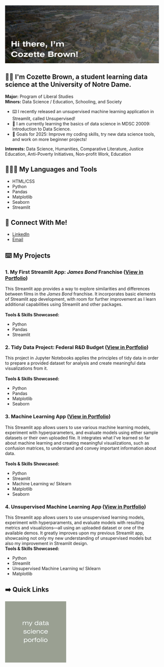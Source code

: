 ![Banner Image](banner.jpg)

## 👋🏻 I'm Cozette Brown, a student learning data science at the University of Notre Dame.

**Major:** Program of Liberal Studies\
**Minors:** Data Science / Education, Schooling, and Society

- ⌨️ I recently released an unsupervised machine learning application in Streamlit, called Unsupervised!
- 🌱  I am currently learning the basics of data science in MDSC 20009: Introduction to Data Science. 
- 🥅  Goals for 2025: Improve my coding skills, try new data science tools, and work on more beginner projects!

**Interests:** Data Science, Humanities, Comparative Literature, Justice Education, Anti-Poverty Initiatives, Non-profit Work, Education

## 👩🏼‍💻 My Languages and Tools

* HTML/CSS
* Python
* Pandas
* Matplotlib
* Seaborn
* Streamlit

## 💬 Connect With Me!

- [LinkedIn](https://www.linkedin.com/in/cozette-brown)
- [Email](mailto:cbrown64@nd.edu)

## ⌨️ My Projects

### 1. My First Streamlit App: *James Bond* Franchise ([View in Portfolio](https://github.com/cozette-brown/BROWN-Data-Science-Portfolio/tree/45df5288c5c65b926761bc3010556b5a969bd744/basic_streamlit_app))
This Streamlit app provides a way to explore similarities and differences between films in the *James Bond* franchise. It incorporates basic elements of Streamlit app development, with room for further improvement as I learn additional capabilities using Streamlit and other packages. <br><br>
**Tools & Skills Showcased:**
* Python
* Pandas
* Streamlit

### 2. Tidy Data Project: Federal R&D Budget ([View in Portfolio](https://github.com/cozette-brown/BROWN-Data-Science-Portfolio/tree/45df5288c5c65b926761bc3010556b5a969bd744/TidyData-Project))
This project in Jupyter Notebooks applies the principles of tidy data in order to prepare a provided dataset for analysis and create meaningful data visualizations from it.<br><br>
**Tools & Skills Showcased:**
* Python
* Pandas
* Matplotlib
* Seaborn

### 3. Machine Learning App ([View in Portfolio](https://github.com/cozette-brown/BROWN-Data-Science-Portfolio/tree/main/MLStreamlitApp))
This Streamlit app allows users to use various machine learning models, experiment with hyperparameters, and evaluate models using either sample datasets or their own uploaded file. It integrates what I've learned so far about machine learning and creating meaningful visualizations, such as confusion matrices, to understand and convey important information about data.<br><br>
**Tools & Skills Showcased:**
* Python
* Streamlit
* Machine Learning w/ Sklearn
* Matplotlib
* Seaborn

### 4. Unsupervised Machine Learning App ([View in Portfolio](https://github.com/cozette-brown/BROWN-Data-Science-Portfolio/tree/main/MLUnsupervisedApp))
This Streamlit app allows users to use unsupervised learning models, experiment with hyperparaments, and evaluate models with resulting metrics and visualizions—all using an uploaded dataset or one of the available demos. It greatly improves upon my previous Streamlit app, showcasing not only my new understanding of unsupervised models but also my improvement in Streamlit design.
<br>
**Tools & Skills Showcased:**
* Python
* Streamlit
* Unsupervised Machine Learning w/ Sklearn
* Matplotlib

## ➡️ Quick Links
[![View my data science portfolio](data-science-portfolio-button.jpg)](https://www.github.com/cozette-brown/BROWN-Data-Science-Portfolio)
